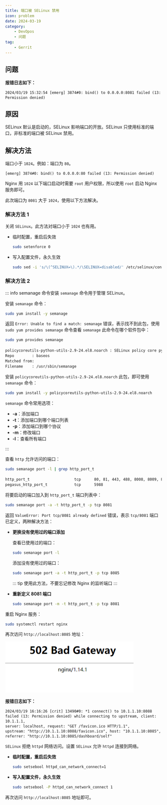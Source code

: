 ```yaml
---
title: 端口被 SELinux 禁用
icon: problem
date: 2024-03-19
category: 
    - DevOpos
    - 问题
tag:
    - Gerrit
---
```


## 问题

**报错日志如下：**

```log
2024/03/19 15:32:54 [emerg] 3874#0: bind() to 0.0.0.0:8081 failed (13: Permission denied)
```

## 原因

SELinux 默认是启动的，SELinux 影响端口的开放。SELinux 只使用标准的端口，非标准的端口被 SELinux 禁用。

## 解决方法

端口小于 `1024`。例如：端口为 `80`。

```log
[emerg] 3874#0: bind() to 0.0.0.0:80 failed (13: Permission denied)
```

Nginx 用 `1024` 以下端口启动时需要 `root` 用户权限，所以使用 `root` 启动 Nginx 服务即可。

此次端口为 `8081` 大于 `1024`，使用以下方法解决。

### 解决方法 1

关闭 `SELinux`。此方法对端口小于 `1024` 也有用。

- 临时配置，重启后失效
    
    ```bash
    sudo setenforce 0
    ```

- 写入配置文件，永久生效
    
    ```bash
    sudo sed -i 's/\(^SELINUX=\).*/\SELINUX=disabled/' /etc/selinux/config
    ```

### 解决方法 2

::: info semanage 命令安装
`semanage` 命令用于管理 SELinux。

安装 `semanage` 命令：

```bash
sudo yum install -y semanage
```

返回 `Error: Unable to find a match: semanage` 错误，表示找不到此包，使用 `sudo yum provides semanage` 命令查看 `semanage` 此命令在哪个软件包中：

```bash
sudo yum provides semanage

policycoreutils-python-utils-2.9-24.el8.noarch : SELinux policy core python utilities
Repo        : baseos
Matched from:
Filename    : /usr/sbin/semanage
```

安装 `policycoreutils-python-utils-2.9-24.el8.noarch` 此包，即可使用 `semanage` 命令：

```bash
sudo yum install -y policycoreutils-python-utils-2.9-24.el8.noarch
```

`semanage` 命令常用选项：

- **-a**：添加端口
- **-t**：添加端口到哪个端口列表
- **-p**：添加端口到哪个协议
- **-m**：修改端口
- **-l**：查看所有端口

:::

查看 `http` 允许访问的端口：

```bash
sudo semanage port -l | grep http_port_t

http_port_t                    tcp      80, 81, 443, 488, 8008, 8009, 8443, 9000
pegasus_http_port_t            tcp      5988
```

将要启动的端口加入到 `http_port_t` 端口列表中：

```bash
sudo semanage port -a -t http_port_t -p tcp 8081
```

返回 `ValueError: Port tcp/8081 already defined` 错误，表示 `tcp/8081` 端口已定义，两种解决方法：

- **更换没有使用过的端口添加**
    
    查看已使用过的端口：
    
    ```bash
    sudo semanage port -l
    ```

    添加没有使用过的端口：

    ```bash
    sudo semanage port -a -t http_port_t -p tcp 8085
    ```

    ::: tip
    使用此方法，不要忘记修改 Nginx 的监听端口
    :::

- **重新定义 8081 端口**
    
    ```bash
    sudo semanage port -m -t http_port_t -p tcp 8081
    ```

重启 Nginx 服务：

```bash
sudo systemctl restart nginx
```

再次访问 `http://localhost:8085` 地址：

![502 Bad Gateway](../assets/bad_gateway.jpg)

**报错日志如下：**

```log
2024/03/19 16:16:26 [crit] 13490#0: *1 connect() to 10.1.1.10:8088 
failed (13: Permission denied) while connecting to upstream, client: 10.1.1.1, 
server: localhost, request: "GET /favicon.ico HTTP/1.1", 
upstream: "http://10.1.1.10:8088/favicon.ico", host: "10.1.1.10:8085", 
referrer: "http://10.1.1.10:8085/dashboard/self"
```

`SELinux` 拒绝 `httpd` 网络访问。设置 `SELinux` 允许 `httpd` 连接到网络。

- **临时配置，重启后失效**
    
    ```bash
    sudo setsebool httpd_can_network_connect=1
    ```

- **写入配置文件，永久生效**
    
    ```bash
    sudo setsebool -P httpd_can_network_connect 1
    ```

再次访问 `http://localhost:8085` 地址即可。
